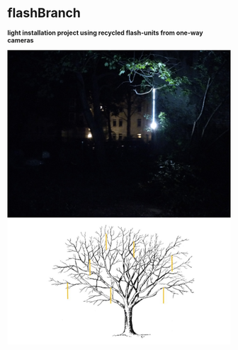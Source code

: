 # flashBranch

**light installation project using recycled flash-units from one-way cameras**




![flashBranch](/media/flashBranch.jpg)
![concept](/media/concept.jpg)
